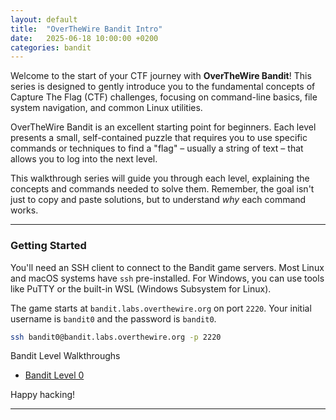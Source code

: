 ```yaml
---
layout: default
title:  "OverTheWire Bandit Intro"
date:   2025-06-18 10:00:00 +0200
categories: bandit
---
```


Welcome to the start of your CTF journey with **OverTheWire Bandit**! This series is designed to gently introduce you to the fundamental concepts of Capture The Flag (CTF) challenges, focusing on command-line basics, file system navigation, and common Linux utilities.

OverTheWire Bandit is an excellent starting point for beginners. Each level presents a small, self-contained puzzle that requires you to use specific commands or techniques to find a "flag" – usually a string of text – that allows you to log into the next level.

This walkthrough series will guide you through each level, explaining the concepts and commands needed to solve them. Remember, the goal isn't just to copy and paste solutions, but to understand *why* each command works.

---

### **Getting Started**

You'll need an SSH client to connect to the Bandit game servers. Most Linux and macOS systems have `ssh` pre-installed. For Windows, you can use tools like PuTTY or the built-in WSL (Windows Subsystem for Linux).

The game starts at `bandit.labs.overthewire.org` on port `2220`. Your initial username is `bandit0` and the password is `bandit0`.

```bash
ssh bandit0@bandit.labs.overthewire.org -p 2220
```
Bandit Level Walkthroughs

- [Bandit Level 0](/bandit/level0)

Happy hacking!


---
